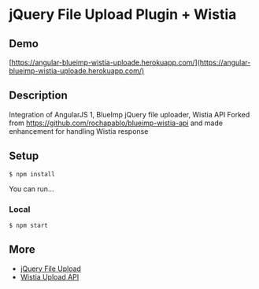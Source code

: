 # jQuery File Upload Plugin + Wistia

## Demo

[https://angular-blueimp-wistia-uploade.herokuapp.com/](https://angular-blueimp-wistia-uploade.herokuapp.com/)

## Description

Integration of AngularJS 1, BlueImp jQuery file uploader, Wistia API
Forked from https://github.com/rochapablo/blueimp-wistia-api and made enhancement for handling Wistia response

## Setup

```
$ npm install
```

You can run...

### Local

```
$ npm start
```

## More

 - [jQuery File Upload](https://github.com/blueimp/jQuery-File-Upload)
 - [Wistia Upload API](https://wistia.com/doc/upload-api)
